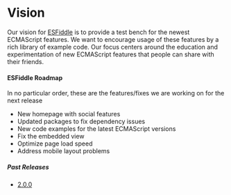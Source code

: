 Vision
===

Our vision for [ESFiddle](https://esfiddle.net) is to provide a test bench for the newest ECMAScript features.
We want to encourage usage of these features by a rich library of example code.
Our focus centers around the education and experimentation of new ECMAScript features that people can share with their friends.

#### ESFiddle Roadmap
In no particular order, these are the features/fixes we are working on for the next release
* New homepage with social features
* Updated packages to fix dependency issues
* New code examples for the latest ECMAScript versions
* Fix the embedded view
* Optimize page load speed
* Address mobile layout problems

##### Past Releases
* [2.0.0](https://github.com/esfiddle/esfiddle/issues/47)
